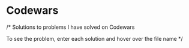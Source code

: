 # Codewars
/* Solutions to problems I have solved on Codewars

To see the problem, enter each solution and hover over the file name */
